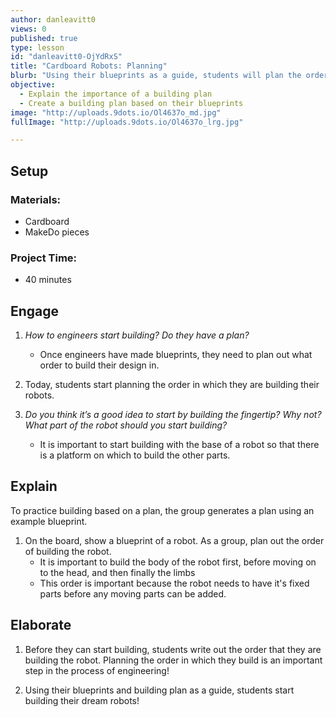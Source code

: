 ```yaml
---
author: danleavitt0
views: 0
published: true
type: lesson
id: "danleavitt0-OjYdRxS"
title: "Cardboard Robots: Planning"
blurb: "Using their blueprints as a guide, students will plan the order in which they build their robot, and then begin the process of building it."
objective: 
  - Explain the importance of a building plan
  - Create a building plan based on their blueprints
image: "http://uploads.9dots.io/Ol4637o_md.jpg"
fullImage: "http://uploads.9dots.io/Ol4637o_lrg.jpg"

---
```


## Setup

### Materials:

- Cardboard
- MakeDo pieces

### Project Time:

- 40 minutes

## Engage

1. _How to engineers start building?  Do they have a plan?_
	- Once engineers have made blueprints, they need to plan out what order to build their design in.

2. Today, students start planning the order in which they are building their robots.

3. _Do you think it’s a good idea to start by building the fingertip?  Why not?  What part of the robot should you start building?_
	- It is important to start building with the base of a robot so that there is a platform on which to build the other parts.

## Explain
To practice building based on a plan, the group generates a plan using an example blueprint.

1. On the board, show a blueprint of a robot. As a group, plan out the order of building the robot. 
	- It is important to build the body of the robot first, before moving on to the head, and then finally the limbs
    - This order is important because the robot needs to have it's fixed parts before any moving parts can be added.

## Elaborate

1. Before they can start building, students write out the order that they are building the robot. Planning the order in which they build is an important step in the process of engineering!

2. Using their blueprints and building plan as a guide, students  start building their dream robots!
